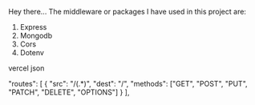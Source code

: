 Hey there...
The middleware or packages I have used in this project are:

1. Express
2. Mongodb
3. Cors
4. Dotenv



vercel json 

   "routes": [
     {
       "src": "/(.*)",
       "dest": "/",
       "methods": ["GET", "POST", "PUT", "PATCH", "DELETE", "OPTIONS"]
     }
   ],